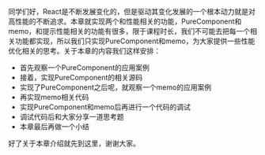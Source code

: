 同学们好，React是不断发展变化的，但是驱动其变化发展的一个根本动力就是对高性能的不断追求。本章就实现两个和性能相关的功能，PureComponent和memo，和提示性能相关的功能有很多，限于课程时长，我们不可能去把每一个相关功能都实现，所以我们只实现PureComponent和memo，为大家提供一些性能优化相关的思考。关于本章的内容我们这样安排：
- 首先观察一个PureComponent的应用案例
- 接着，实现PureComponent的相关源码
- 实现了PureComponent之后呢，就观察一个memo的应用案例
- 再实现memo相关代码
- 实现PureComponent和memo后再进行一个代码的调试
- 调试代码后和大家分享一道思考题
- 本章最后再做一个小结

好了关于本章介绍就先到这里，谢谢大家。